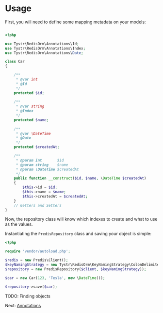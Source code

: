 Usage
=====

First, you will need to define some mapping metadata on your models:

```PHP

<?php

use Tystr\RedisOrm\Annotations\Id;
use Tystr\RedisOrm\Annotations\Index;
use Tystr\RedisOrm\Annotations\Date;

class Car
{

    /**
     * @var int
     * @Id
     */
    protected $id;
    
    /**
     * @var string
     * @Index
     */
    protected $name;
    
    /**
     * @var \DateTime
     * @Date
     */
    protected $createdAt;

    /**
     * @param int       $id
     * @param string    $name
     * @param \DateTime $createdAt
     */
    public function __construct($id, $name, \DateTime $createdAt)
    {
        $this->id = $id;
        $this->name = $name;
        $this->createdAt = $createdAt;
    }
    // Getters and Setters
}

```

Now, the repository class will know which indexes to create and what to use as the values.

Instantiating the `PredisRepository` class and saving your object is simple:
```PHP
<?php

require 'vendor/autoload.php';

$redis = new Predis\Client();
$keyNamingStrategy = new Tystr\RedisOrm\KeyNamingStrategy\ColonDelimitedKeyNamingStrategy();
$repository = new PredisRepository($client, $keyNamingStrategy));

$car = new Car(123, 'Tesla', new \DateTime());

$repository->save($car);
```

TODO: Finding objects

Next: [Annotations](03-annotations.md)